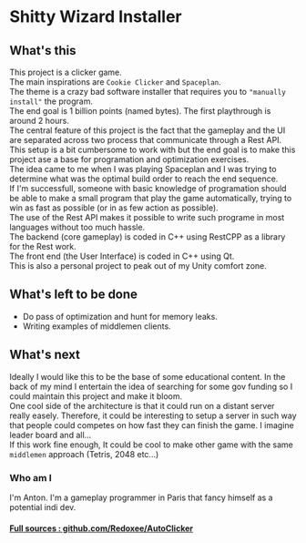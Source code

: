 # Shitty Wizard Installer

## What's this

This project is a clicker game.  
The main inspirations are ```Cookie Clicker``` and ```Spaceplan```.  
The theme is a crazy bad software installer that requires you to ```"manually install"``` the program.  
The end goal is 1 billion points (named bytes). The first playthrough is around 2 hours.  
The central feature of this project is the fact that the gameplay and the UI are separated across two process that communicate through a Rest API.  
This setup is a bit cumbersome to work with but the end goal is to make this project ase a base for programation and optimization exercises.  
The idea came to me when I was playing Spaceplan and I was trying to determine what was the optimal build order to reach the end sequence.  
If I'm successfull, someone with basic knowledge of programation should be able to make a small program that play the game automatically, trying to win as fast as possible (or in as few action as possible).  
The use of the Rest API makes it possible to write such programe in most languages without too much hassle.  
The backend (core gameplay) is coded in C++ using RestCPP as a library for the Rest work.  
The front end (the User Interface) is coded in C++ using Qt.  
This is also a personal project to peak out of my Unity comfort zone.

## What's left to be done

* Do pass of optimization and hunt for memory leaks.
* Writing examples of middlemen clients.

## What's next

Ideally I would like this to be the base of some educational content. In the back of my mind I entertain the idea of searching for some gov funding so I could maintain this project and make it bloom.  
One cool side of the architecture is that it could run on a distant server really easely. Therefore, it could be interesting to setup a server in such way that people could competes on how fast they can finish the game. I imagine leader board and all...  
If this work fine enough, It could be cool to make other game with the same ```middlemen``` approach (Tetris, 2048 etc...)

### Who am I  
I'm Anton. I'm a gameplay programmer in Paris that fancy himself as a potential indi dev.

#### [Full sources : github.com/Redoxee/AutoClicker](https://github.com/Redoxee/AutoClicker)
